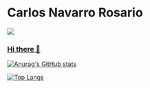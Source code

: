 # Carlos Navarro Rosario

<a href="https://www.linkedin.com/in/carlosnavarrorosario/">
    <img src="https://img.shields.io/badge/LinkedIn-0077B5?style=for-the-badge&logo=linkedin&logoColor=white"/>

### Hi there 👋
[![Anurag's GitHub stats](https://github-readme-stats.vercel.app/api?username=cnavarro42&show_icons=true&theme=radikal)](https://github.com/anuraghazra/github-readme-stats)
    
    
[![Top Langs](https://github-readme-stats.vercel.app/api/top-langs/?username=cnavarro42&layout=compact&show_icons=true&theme=radikal)](https://github.com/anuraghazra/github-readme-stats)


<!--
**cnavarro42/cnavarro42** is a ✨ _special_ ✨ repository because its `README.md` (this file) appears on your GitHub profile.

Here are some ideas to get you started:

- 🔭 I’m currently working on ...
- 🌱 I’m currently learning ...
- 👯 I’m looking to collaborate on ...
- 🤔 I’m looking for help with ...
- 💬 Ask me about ...
- 📫 How to reach me: ...
- 😄 Pronouns: ...
- ⚡ Fun fact: ...
-->
